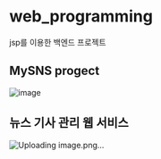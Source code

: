 # web_programming
jsp를 이용한 백엔드 프로젝트


## MySNS progect
![image](https://github.com/user-attachments/assets/046ae0b1-72fb-4258-a3a9-673328127913)

## 뉴스 기사 관리 웹 서비스
![Uploading image.png…]()
